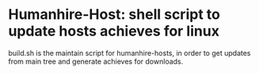 Humanhire-Host: shell script to update hosts achieves for linux
==============

build.sh is the maintain script for humanhire-hosts, in order to get updates from main tree and generate achieves for downloads.
